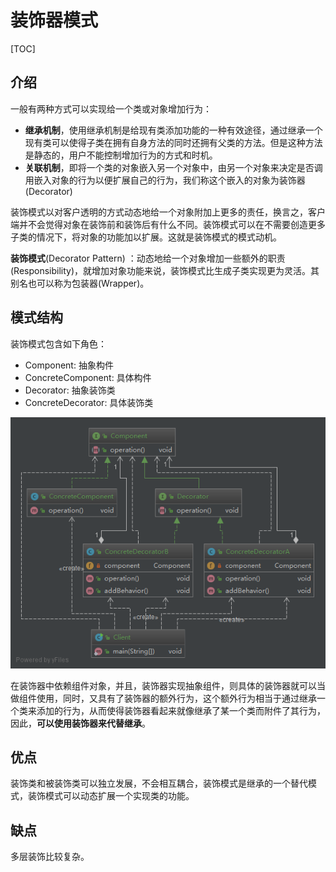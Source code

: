 # 装饰器模式

[TOC]

## 介绍

一般有两种方式可以实现给一个类或对象增加行为：

- **继承机制**，使用继承机制是给现有类添加功能的一种有效途径，通过继承一个现有类可以使得子类在拥有自身方法的同时还拥有父类的方法。但是这种方法是静态的，用户不能控制增加行为的方式和时机。
- **关联机制**，即将一个类的对象嵌入另一个对象中，由另一个对象来决定是否调用嵌入对象的行为以便扩展自己的行为，我们称这个嵌入的对象为装饰器(Decorator)

装饰模式以对客户透明的方式动态地给一个对象附加上更多的责任，换言之，客户端并不会觉得对象在装饰前和装饰后有什么不同。装饰模式可以在不需要创造更多子类的情况下，将对象的功能加以扩展。这就是装饰模式的模式动机。

**装饰模式**(Decorator Pattern) ：动态地给一个对象增加一些额外的职责(Responsibility)，就增加对象功能来说，装饰模式比生成子类实现更为灵活。其别名也可以称为包装器(Wrapper)。

## 模式结构

装饰模式包含如下角色：

- Component: 抽象构件
- ConcreteComponent: 具体构件
- Decorator: 抽象装饰类
- ConcreteDecorator: 具体装饰类

![decorator.png](https://github.com/Grootzz/design-pattern/blob/master/src/main/resources/img/structural/decorator.png?raw=true)

在装饰器中依赖组件对象，并且，装饰器实现抽象组件，则具体的装饰器就可以当做组件使用，同时，又具有了装饰器的额外行为，这个额外行为相当于通过继承一个类来添加的行为，从而使得装饰器看起来就像继承了某一个类而附件了其行为，因此，**可以使用装饰器来代替继承**。

## 优点

装饰类和被装饰类可以独立发展，不会相互耦合，装饰模式是继承的一个替代模式，装饰模式可以动态扩展一个实现类的功能。

## 缺点

多层装饰比较复杂。